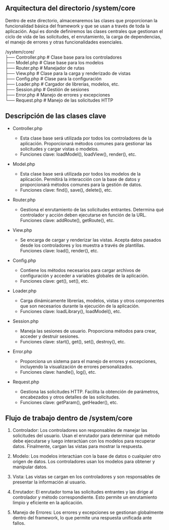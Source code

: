 ## Arquitectura del directorio /system/core  

Dentro de este directorio, almacenaremos las clases que proporcionan la funcionalidad básica del framework y que se usan a través de toda la aplicación. Aquí es donde definiremos las clases centrales que gestionan el ciclo de vida de las solicitudes, el enrutamiento, la carga de dependencias, el manejo de errores y otras funcionalidades esenciales.  

/system/core/  
  ├── Controller.php         # Clase base para los controladores  
  ├── Model.php              # Clase base para los modelos  
  ├── Router.php             # Manejador de rutas  
  ├── View.php               # Clase para la carga y renderizado de vistas  
  ├── Config.php             # Clase para la configuración  
  ├── Loader.php             # Cargador de librerías, modelos, etc.  
  ├── Session.php            # Gestión de sesiones  
  ├── Error.php              # Manejo de errores y excepciones  
  └── Request.php            # Manejo de las solicitudes HTTP  



## Descripción de las clases clave

 - Controller.php  
    - Esta clase base será utilizada por todos los controladores de la aplicación. Proporcionará métodos comunes para gestionar las solicitudes y cargar vistas o modelos.  
    - Funciones clave: loadModel(), loadView(), render(), etc.
    
 - Model.php
    - Esta clase base será utilizada por todos los modelos de la aplicación. Permitirá la interacción con la base de datos y proporcionará métodos comunes para la gestión de datos.
    - Funciones clave: find(), save(), delete(), etc.
    
 - Router.php
    - Gestiona el enrutamiento de las solicitudes entrantes. Determina qué controlador y acción deben ejecutarse en función de la URL.
Funciones clave: addRoute(), getRoute(), etc.

 - View.php
    - Se encarga de cargar y renderizar las vistas. Acepta datos pasados desde los controladores y los muestra a través de plantillas.
Funciones clave: load(), render(), etc.

 - Config.php
    - Contiene los métodos necesarios para cargar archivos de configuración y acceder a variables globales de la aplicación.
    - Funciones clave: get(), set(), etc.
    
 - Loader.php
    - Carga dinámicamente librerías, modelos, vistas y otros componentes que son necesarios durante la ejecución de la aplicación.
    - Funciones clave: loadLibrary(), loadModel(), etc.
    
 - Session.php
    - Maneja las sesiones de usuario. Proporciona métodos para crear, acceder y destruir sesiones.
    - Funciones clave: start(), get(), set(), destroy(), etc.
    
 - Error.php
    - Proporciona un sistema para el manejo de errores y excepciones, incluyendo la visualización de errores personalizados.
    - Funciones clave: handle(), log(), etc.

 - Request.php
    - Gestiona las solicitudes HTTP. Facilita la obtención de parámetros, encabezados y otros detalles de las solicitudes.
    - Funciones clave: getParam(), getHeader(), etc.


## Flujo de trabajo dentro de /system/core

1. Controlador: Los controladores son responsables de manejar las solicitudes del usuario. Usan el enrutador para determinar qué método debe ejecutarse y luego interactúan con los modelos para recuperar datos. Finalmente, cargan las vistas para mostrar la respuesta.

2. Modelo: Los modelos interactúan con la base de datos o cualquier otro origen de datos. Los controladores usan los modelos para obtener y manipular datos.

3. Vista: Las vistas se cargan en los controladores y son responsables de presentar la información al usuario.

4. Enrutador: El enrutador toma las solicitudes entrantes y las dirige al controlador y método correspondiente. Esto permite un enrutamiento limpio y eficiente en la aplicación.

5. Manejo de Errores: Los errores y excepciones se gestionan globalmente dentro del framework, lo que permite una respuesta unificada ante fallos.


